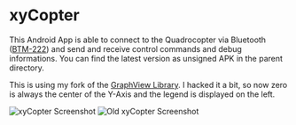 # xyCopter

This Android App is able to connect to the Quadrocopter via Bluetooth ([BTM-222](http://www.xythobuz.org/index.php?p=bt)) and send and receive control commands and debug informations.
You can find the latest version as unsigned APK in the parent directory.

This is using my fork of the [GraphView Library](https://github.com/Lauszus/GraphView). I hacked it a bit, so now zero is always the center of the Y-Axis and the legend is displayed on the left.

![xyCopter Screenshot](http://www.xythobuz.org/img/xyCopterNew.png)
![Old xyCopter Screenshot](http://www.xythobuz.org/img/xyCopter.png)
